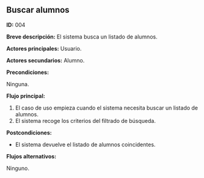 **Buscar alumnos**
---

**ID:** 004 

**Breve descripción:** El sistema busca un listado de alumnos.


**Actores principales:** Usuario.

**Actores secundarios:** Alumno.


**Precondiciones:**

Ninguna.

**Flujo principal:**

1. El caso de uso empieza cuando el sistema necesita buscar un listado de alumnos.
2. El sistema recoge los criterios del filtrado de búsqueda.

**Postcondiciones:**

* El sistema devuelve el listado de alumnos coincidentes.

**Flujos alternativos:**

Ninguno.
